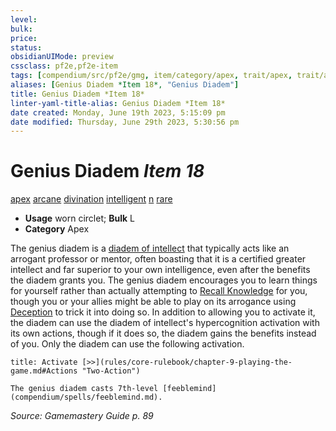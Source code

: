 ```yaml
---
level:
bulk:
price:
status:
obsidianUIMode: preview
cssclass: pf2e,pf2e-item
tags: [compendium/src/pf2e/gmg, item/category/apex, trait/apex, trait/arcane, trait/divination, trait/intelligent, trait/n, trait/rare]
aliases: [Genius Diadem *Item 18*, "Genius Diadem"]
title: Genius Diadem *Item 18*
linter-yaml-title-alias: Genius Diadem *Item 18*
date created: Monday, June 19th 2023, 5:15:09 pm
date modified: Thursday, June 29th 2023, 5:30:56 pm
---
```


# Genius Diadem *Item 18*

[apex](rules/traits/apex.md) [arcane](rules/traits/arcane.md) [divination](rules/traits/divination.md) [intelligent](rules/traits/intelligent-gmg.md) [n](rules/traits/neutral-b1.md) [rare](rules/traits/rare.md)  

- **Usage** worn circlet; **Bulk** L
- **Category** Apex

The genius diadem is a [diadem of intellect](compendium/equipment/items/diadem-of-intellect.md) that typically acts like an arrogant professor or mentor, often boasting that it is a certified greater intellect and far superior to your own intelligence, even after the benefits the diadem grants you. The genius diadem encourages you to learn things for yourself rather than actually attempting to [Recall Knowledge](rules/actions/recall-knowledge.md) for you, though you or your allies might be able to play on its arrogance using [Deception](compendium/skills.md#Deception) to trick it into doing so. In addition to allowing you to activate it, the diadem can use the diadem of intellect's hypercognition activation with its own actions, though if it does so, the diadem gains the benefits instead of you. Only the diadem can use the following activation.

```ad-embed-ability
title: Activate [>>](rules/core-rulebook/chapter-9-playing-the-game.md#Actions "Two-Action")

The genius diadem casts 7th-level [feeblemind](compendium/spells/feeblemind.md).
```

*Source: Gamemastery Guide p. 89*
